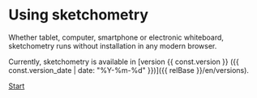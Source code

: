 
# Using sketchometry

Whether tablet, computer, smartphone or electronic whiteboard, sketchometry runs without installation in any modern browser.

Currently, sketchometry is available in [version {{ const.version }} ({{ const.version_date | date: "%Y-%m-%d" }})]({{ relBase }}/en/versions).

<a type="button" href="{{const.url.start }}" target="_blank">
Start
</a>